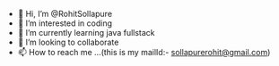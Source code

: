 - 👋 Hi, I’m @RohitSollapure
- 👀 I’m interested in coding
- 🌱 I’m currently learning java fullstack 
- 💞️ I’m looking to collaborate 
- 📫 How to reach me ...(this is my mailId:- sollapurerohit@gmail.com)

<!---
RohitSollapure/RohitSollapure is a ✨ special ✨ repository because its `README.md` (this file) appears on your GitHub profile.
You can click the Preview link to take a look at your changes.
--->
